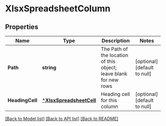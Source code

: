 # XlsxSpreadsheetColumn

## Properties
Name | Type | Description | Notes
------------ | ------------- | ------------- | -------------
**Path** | **string** | The Path of the location of this object; leave blank for new rows | [optional] [default to null]
**HeadingCell** | [***XlsxSpreadsheetCell**](XlsxSpreadsheetCell.md) | Heading cell for this column | [optional] [default to null]

[[Back to Model list]](../README.md#documentation-for-models) [[Back to API list]](../README.md#documentation-for-api-endpoints) [[Back to README]](../README.md)


